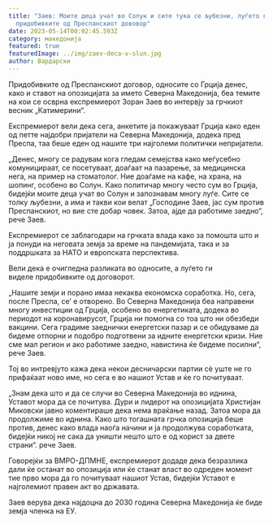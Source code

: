 ```yaml
---
title: "Заев: Моите деца учат во Солун и сите тука се љубезни, луѓето ги видоа
  придобивките од Преспанскиот дововор"
date: 2023-05-14T00:02:45.593Z
category: македонија
featured: true
featuredImage: ../img/zaev-deca-v-slun.jpg
author: Вардарски
---
```

<!--StartFragment-->

Придобивките од Преспанскиот договор, односите со Грција денес, како и ставот на опозицијата за името Северна Македонија, беа темите на кои се осврна експремиерот Зоран Заев во интервју за грчкиот весник „Катимерини“.

Експремиерот вели дека сега, анкетите ја покажуваат Грција како еден од петте најдобри пријатели на Северна Македонија, додека пред Преспа, таа беше еден од нашите три најголеми политички непријатели.

„Денес, многу се радувам кога гледам семејства како меѓусебно комуницираат, се посетуваат, доаѓаат на пазарење, за медицинска нега, на пример на стоматолог. Ние доаѓаме на кафе, на храна, на шопинг, особено во Солун. Како политичар многу често сум во Грција, бидејќи моите деца учат во Солун и запознавам многу луѓе. Сите се толку љубезни, а има и такви кои велат „Господине Заев, јас сум против Преспанскиот, но вие сте добар човек. Затоа, ајде да работиме заедно“, рече Заев.

Експремиерот се заблагодари на грчката влада како за помошта што и ја понуди на неговата земја за време на пандемијата, така и за поддршката за НАТО и европската перспектива.

Вели дека е очигледна разликата во односите, а луѓето ги виделе придобивките од договорот.

„Нашите земји и порано имаа некаква економска соработка. Но, сега, после Преспа, се’ е отворено. Во Северна Македонија беа направени многу инвестиции од Грција, особено во енергетиката, додека во периодот на коронавирусот, Грција ни помогна со тоа што ни обезбеди вакцини. Сега градиме заеднички енергетски пазар и се обидуваме да бидеме отпорни и подобро подготвени за идните енергетски кризи. Ние сме мал регион и ако работиме заедно, навистина ќе бидеме посилни“, рече Заев.

Тој во интревјуто кажа дека некои десничарски партии сè уште не го прифаќаат ново име, но сега е во нашиот Устав и ќе го почитуваат.

„Знам дека што и да се случи во Северна Македонија во иднина, Уставот мора да се почитува. Дури и лидерот на опозицијата Христијан Миковски јавно коментираше дека нема враќање назад. Затоа мора да продолжиме во иднина. Како што тогашната грчка опозиција беше против, денес како влада наоѓа начини и ја продолжува соработката, бидејќи никој не сака да уништи нешто што е од корист за двете страни“. рече Заев.

Говорејќи за ВМРО-ДПМНЕ, експремиерот додаде дека безразлика дали ќе останат во опозиција или ќе станат власт во одреден момент тие прво мора да го почитуваат нашиот Устав, бидејќи Уставот е најголемиот правен акт во државата.

Заев верува дека најдоцна до 2030 година Северна Македонија ќе биде земја членка на ЕУ.

<!--EndFragment-->